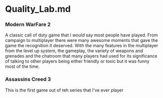 # Quality_Lab.md

### Modern WarFare 2

A classic call of duty game that I would say most people have played. From campaign to multiplayer there were many awesome moments that gave the game the recognition it deserved. With the many features in the multiplayer from the level up system, the gameplay, the variety of weapons and grenades and the chatroom that many players had used for its significance of talking to other players being either friendly or toxic but it was funny most of the time.

### Assassins Creed 3

This is the first game out of teh series that I've ever player
